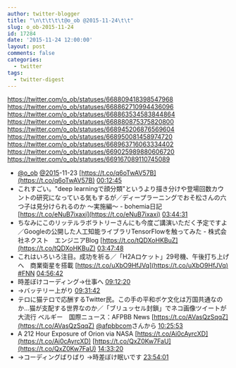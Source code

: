 ```yaml
---
author: twitter-blogger
title: "\n\t\t\t\t@o_ob @2015-11-24\t\t"
slug: o_ob-2015-11-24
id: 17284
date: '2015-11-24 12:00:00'
layout: post
comments: false
categories:
  - twitter
tags:
  - twitter-digest
---
```


https://twitter.com/o_ob/statuses/668809418398547968 https://twitter.com/o_ob/statuses/668862710994436096 https://twitter.com/o_ob/statuses/668863534583844864 https://twitter.com/o_ob/statuses/668880875375820800 https://twitter.com/o_ob/statuses/668945206876569604 https://twitter.com/o_ob/statuses/668950081458974720 https://twitter.com/o_ob/statuses/668963716063334402 https://twitter.com/o_ob/statuses/669025989880606720 https://twitter.com/o_ob/statuses/669167089110745089  

*   [@o_ob](https://twitter.com/o_ob) [@2015](https://twitter.com/2015)-11-23 [https://t.co/q6oTwAV57B](https://t.co/q6oTwAV57B) [00:12:45](https://twitter.com/o_ob/statuses/668809418398547968)
*   これすごい。"deep learningで顔分類"というより描き分けや登場回数カウントの研究になっている気もするが／ディープラーニングでおそ松さんの六つ子は見分けられるのか 〜実施編〜 - bohemia日記 [https://t.co/eNuB7ixaxi](https://t.co/eNuB7ixaxi) [03:44:31](https://twitter.com/o_ob/statuses/668862710994436096)
*   ちなみにこのリッテルラボラトリーさんにも今度ご講演いただく予定ですよ／Googleの公開した人工知能ライブラリTensorFlowを触ってみた - 株式会社ネクスト　エンジニアBlog [https://t.co/tQDXoHKBuZ](https://t.co/tQDXoHKBuZ) [03:47:48](https://twitter.com/o_ob/statuses/668863534583844864)
*   これはいろいろ注目。成功を祈る／「H2Aロケット」29号機、午後打ち上げへ　商業衛星を搭載 [https://t.co/uXbO9HfJVq](https://t.co/uXbO9HfJVq) [#FNN](https://twitter.com/search?q=%23FNN&src=hash) [04:56:42](https://twitter.com/o_ob/statuses/668880875375820800)
*   時差ぼけコーディング→仕事へ [09:12:20](https://twitter.com/o_ob/statuses/668945206876569604)
*   →バッテリー上がり [09:31:42](https://twitter.com/o_ob/statuses/668950081458974720)
*   テロに猫テロで応酬するTwitter民。この手の平和ボケ文化は万国共通なのか…猫が支配する世界なのか／「ブリュッセル封鎖」でネコ画像ツイートが大流行 ベルギー　国際ニュース：AFPBB News [https://t.co/AVasQzSqqZ](https://t.co/AVasQzSqqZ) [@afpbbcom](https://twitter.com/afpbbcom)さんから [10:25:53](https://twitter.com/o_ob/statuses/668963716063334402)
*   A 212 Hour Exposure of Orion via NASA [https://t.co/Ai0cAyrcXD](https://t.co/Ai0cAyrcXD) [https://t.co/QxZ0Kw7FaU](https://t.co/QxZ0Kw7FaU) [14:33:20](https://twitter.com/o_ob/statuses/669025989880606720)
*   →コーディングばりばり →時差ぼけ眠いです [23:54:01](https://twitter.com/o_ob/statuses/669167089110745089)